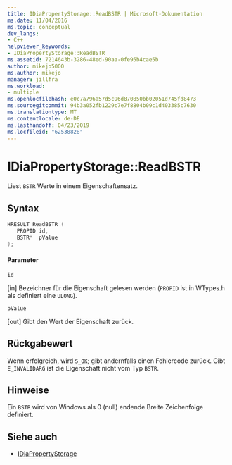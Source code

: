 ```yaml
---
title: IDiaPropertyStorage::ReadBSTR | Microsoft-Dokumentation
ms.date: 11/04/2016
ms.topic: conceptual
dev_langs:
- C++
helpviewer_keywords:
- IDiaPropertyStorage::ReadBSTR
ms.assetid: 7214643b-3286-48ed-90aa-0fe95b4cae5b
author: mikejo5000
ms.author: mikejo
manager: jillfra
ms.workload:
- multiple
ms.openlocfilehash: e0c7a796a57d5c96d870850bb02051d745fd8473
ms.sourcegitcommit: 94b3a052fb1229c7e7f8804b09c1d403385c7630
ms.translationtype: MT
ms.contentlocale: de-DE
ms.lasthandoff: 04/23/2019
ms.locfileid: "62538828"
---
```

# <a name="idiapropertystoragereadbstr"></a>IDiaPropertyStorage::ReadBSTR
Liest `BSTR` Werte in einem Eigenschaftensatz.

## <a name="syntax"></a>Syntax

```C++
HRESULT ReadBSTR ( 
   PROPID id,
   BSTR*  pValue
);
```

#### <a name="parameters"></a>Parameter
 `id`

[in] Bezeichner für die Eigenschaft gelesen werden (`PROPID` ist in WTypes.h als definiert eine `ULONG`).

 `pValue`

[out] Gibt den Wert der Eigenschaft zurück.

## <a name="return-value"></a>Rückgabewert
 Wenn erfolgreich, wird `S_OK`; gibt andernfalls einen Fehlercode zurück. Gibt `E_INVALIDARG` ist die Eigenschaft nicht vom Typ `BSTR`.

## <a name="remarks"></a>Hinweise
 Ein `BSTR` wird von Windows als 0 (null) endende Breite Zeichenfolge definiert.

## <a name="see-also"></a>Siehe auch
- [IDiaPropertyStorage](../../debugger/debug-interface-access/idiapropertystorage.md)